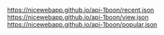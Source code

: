 https://nicewebapp.github.io/api-1boon/recent.json
https://nicewebapp.github.io/api-1boon/view.json
https://nicewebapp.github.io/api-1boon/popular.json
